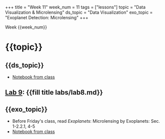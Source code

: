 +++
title = "Week 11"
week_num = 11
tags = ["lessons"]
topic = "Data Visualization & Microlensing"
ds_topic = "Data Visualization"
exo_topic =  "Exoplanet Detection: Microlensing"
+++

Week {{week_num}}
# {{topic}}

## {{ds_topic}}
- [Notebook from class](https://psuastro497.github.io/Fall2022/notebooks/week11day1/)

## [Lab 9](../../labs/lab8/): {{fill title labs/lab8.md}}

## {{exo_topic}}
- Before Friday's class, read *Exoplanets*: Microlensing by Exoplanets:  Sec. 1-2.2.1, 4-5
- [Notebook from class](https://psuastro497.github.io/Fall2022/notebooks/week11day3/)
